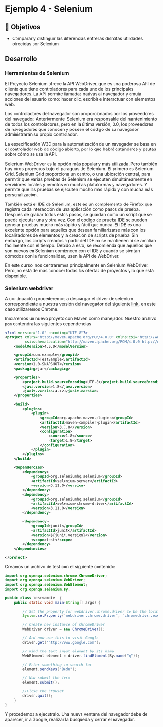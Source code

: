 # Ejemplo 4 - Selenium

## :dart: Objetivos

- Comparar y distinguir las diferencias entre las disntitas utilidades ofrecidas por Selenium


## Desarrollo

### Herramientas de Selenium

El Proyecto Selenium ofrece la API WebDriver, que es una poderosa API de cliente que tiene controladores para cada uno de los principales navegadores. La API permite llamadas nativas al navegador y emula acciones del usuario como: hacer clic, escribir e interactuar con elementos web. 

Los controladores del navegador son proporcionados por los proveedores del navegador. Anteriormente, Selenium era responsable del mantenimiento de todos los controladores, pero en la última versión, 3.0, los proveedores de navegadores que conocen y poseen el código de su navegador administrarán su propio controlador. 

La especificación W3C para la automatización de un navegador se basa en el controlador web de código abierto, por lo que habrá estándares y pautas sobre cómo se usa la API. 

Selenium WebDriver es la opción más popular y más utilizada. Pero también hay otros proyectos bajo el paraguas de Selenium. El primero es Selenium Grid. Selenium Grid proporciona un centro, o una ubicación central, para permitir que varias pruebas de Selenium se ejecuten simultáneamente en servidores locales y remotos en muchas plataformas y navegadores. Y permite que las pruebas se ejecuten mucho más rápido y con mucha más personalización.

También está el IDE de Selenium, este es un complemento de Firefox que registra cada interacción de una aplicación como pasos de prueba. Después de grabar todos estos pasos, se guardan como un script que se puede ejecutar una y otra vez. Con el código de prueba IDE se pueden generar pruebas mucho más rápido y fácil que nunca. El IDE es una excelente opción para aquellos que desean familiarizarse más con los localizadores de elementos y la creación de scripts de prueba. Sin embargo, los scripts creados a partir del IDE no se mantienen ni se amplían fácilmente con el tiempo. Debido a esto, se recomienda que aquellos que son nuevos en Selenium comiencen con el IDE y cuando se sientan cómodos con la funcionalidad, usen la API de WebDriver. 

En este curso, nos centraremos principalmente en Selenium WebDriver. Pero, no está de más conocer todas las ofertas de proyectos y lo que está disponible. 


### Selenium webdriver

A continuación procederemos a descargar el driver de selenium correspondiente a nuestra versión del navegador del siguiente [link](https://www.selenium.dev/documentation/webdriver/getting_started/install_drivers/), en este caso utilizaremos Chrome.

Iniciaremos un nuevo proyeto con Maven como manejador. Nuestro archivo `pom` contendra las siguientes dependencias

```xml
<?xml version="1.0" encoding="UTF-8"?>
<project xmlns="http://maven.apache.org/POM/4.0.0" xmlns:xsi="http://www.w3.org/2001/XMLSchema-instance"
         xsi:schemaLocation="http://maven.apache.org/POM/4.0.0 http://maven.apache.org/xsd/maven-4.0.0.xsd">
    <modelVersion>4.0.0</modelVersion>

    <groupId>com.example</groupId>
    <artifactId>TestSample</artifactId>
    <version>1.0-SNAPSHOT</version>
    <packaging>jar</packaging>

    <properties>
        <project.build.sourceEncoding>UTF-8</project.build.sourceEncoding>
        <java.version>1.8</java.version>
        <junit.version>4.12</junit.version>
    </properties>

    <build>
        <plugins>
            <plugin>
                <groupId>org.apache.maven.plugins</groupId>
                <artifactId>maven-compiler-plugin</artifactId>
                <version>3.7.0</version>
                <configuration>
                    <source>1.8</source>
                    <target>1.8</target>
                </configuration>
            </plugin>
        </plugins>
    </build>

    <dependencies>
        <dependency>
            <groupId>org.seleniumhq.selenium</groupId>
            <artifactId>selenium-server</artifactId>
            <version>3.11.0</version>
        </dependency>
        <dependency>
            <groupId>org.seleniumhq.selenium</groupId>
            <artifactId>selenium-chrome-driver</artifactId>
            <version>3.11.0</version>
        </dependency>

        <dependency>
            <groupId>junit</groupId>
            <artifactId>junit</artifactId>
            <version>${junit.version}</version>
            <scope>test</scope>
        </dependency>
    </dependencies>

</project>
```
Creamos un archivo de test con el siguiente contenido:

```java
import org.openqa.selenium.chrome.ChromeDriver;
import org.openqa.selenium.WebDriver;
import org.openqa.selenium.WebElement;
import org.openqa.selenium.By;

public class TestSample  {
    public static void main(String[] args) {

        // Set the property for webdriver.chrome.driver to be the location to your local              download of chromedriver
        System.setProperty("webdriver.chrome.driver", "chromedriver.exe");

        // Create new instance of ChromeDriver
        WebDriver driver = new ChromeDriver();

        // And now use this to visit Google
        driver.get("http://www.google.com");

        // Find the text input element by its name
        WebElement element = driver.findElement(By.name("q"));

        // Enter something to search for
        element.sendKeys("Bedu");

        // Now submit the form
        element.submit();

        //Close the browser
        driver.quit();
    }
}

```

Y procedemos a ejecutralo. Una nueva ventana del navegador debe de aparecer, ir a Google, realizar la busqueda y cerrar el navegador.
